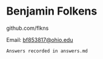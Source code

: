 # Benjamin Folkens

github.com/flkns

Email: bf853817@ohio.edu

```
Answers recorded in answers.md
```
